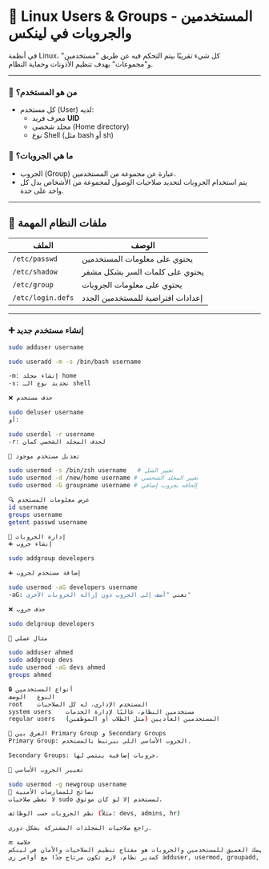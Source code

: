 # 👥 Linux Users & Groups - المستخدمين والجروبات في لينكس

في أنظمة Linux، كل شيء تقريبًا بيتم التحكم فيه عن طريق "مستخدمين" و"مجموعات" بهدف تنظيم الأذونات وحماية النظام.

---

### 👤 من هو المستخدم؟
- كل مستخدم (User) لديه:
  - معرف فريد **UID**
  - مجلد شخصي (Home directory)
  - نوع Shell (مثل bash أو sh)

### 👥 ما هي الجروبات؟
- الجروب (Group) عبارة عن مجموعة من المستخدمين.
- يتم استخدام الجروبات لتحديد صلاحيات الوصول لمجموعة من الأشخاص بدل كل واحد على حدة.

---

## 🧾 ملفات النظام المهمة

| الملف | الوصف |
|-------|--------|
| `/etc/passwd` | يحتوي على معلومات المستخدمين |
| `/etc/shadow` | يحتوي على كلمات السر بشكل مشفر |
| `/etc/group`  | يحتوي على معلومات الجروبات |
| `/etc/login.defs` | إعدادات افتراضية للمستخدمين الجدد |

---



### ➕ إنشاء مستخدم جديد
```bash
sudo adduser username

sudo useradd -m -s /bin/bash username

-m: إنشاء مجلد home
-s: تحديد نوع الـ shell

❌ حذف مستخدم

sudo deluser username
أو:

sudo userdel -r username
-r: لحذف المجلد الشخصي كمان

🧪 تعديل مستخدم موجود

sudo usermod -s /bin/zsh username   # تغيير الشل
sudo usermod -d /new/home username # تغيير المجلد الشخصي
sudo usermod -G groupname username # إلحاقه بجروب إضافي

🔍 عرض معلومات المستخدم
id username
groups username
getent passwd username

👥 إدارة الجروبات
➕ إنشاء جروب

sudo addgroup developers

➕ إضافة مستخدم لجروب

sudo usermod -aG developers username
-aG: تعني "أضف إلى الجروب دون إزالة الجروبات الأخرى"

❌ حذف جروب

sudo delgroup developers

🧪 مثال عملي

sudo adduser ahmed
sudo addgroup devs
sudo usermod -aG devs ahmed
groups ahmed

🔒 أنواع المستخدمين
النوع	الوصف
root	المستخدم الإداري، له كل الصلاحيات
system users	مستخدمين النظام، غالبًا لإدارة الخدمات
regular users	المستخدمين العاديين (مثل الطلاب أو الموظفين)

🧠 الفرق بين Primary Group و Secondary Groups
Primary Group: الجروب الأساسي اللي بيرتبط بالمستخدم.

Secondary Groups: جروبات إضافية ينتمي لها.

🔁 تغيير الجروب الأساسي

sudo usermod -g newgroup username
📌 نصائح للممارسات الأمنية
لا تعطي صلاحيات sudo لمستخدم إلا لو كان موثوق.

نظم الجروبات حسب الوظائف (مثلاً: devs, admins, hr)

راجع صلاحيات المجلدات المشتركة بشكل دوري.

🔚 خلاصة
فهمك العميق للمستخدمين والجروبات هو مفتاح تنظيم الصلاحيات والأمان في لينكس.
كمدير نظام، لازم تكون مرتاح جدًا مع أوامر زي adduser, usermod, groupadd, و id.